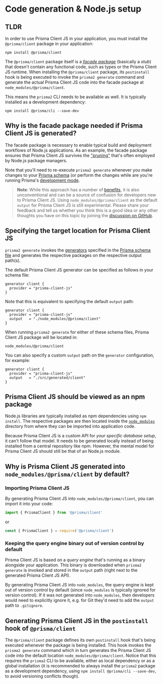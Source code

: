 # Code generation & Node.js setup

## TLDR

In order to use Prisma Client JS in your application, you must install the `@prisma/client` package in your application:

```
npm install @prisma/client
```

The `@prisma/client` package itself is a [_facade package_](https://github.com/prisma/prisma-client-js/issues/261) (basically a _stub_) that doesn't contain any functional code, such as types or the Prisma Client JS runtime. When installing the `@prisma/client` package, its `postinstall` hook is being executed to invoke the `prisma2 generate` command and generate the actual Prisma Client JS code into the facade package at `node_modules/@prisma/client`.

This means the `prisma2` CLI needs to be available as well. It is typically installed as a development dependency:

```
npm install @prisma/cli --save-dev
```

## Why is the facade package needed if Prisma Client JS is generated?

The facade package is necessary to enable typical build and deployment workflows of Node.js applications. As an example, the facade package ensures that Prisma Client JS survives the ["pruning"](https://docs.npmjs.com/cli/prune.html) that's often employed by Node.js package managers.

Note that you'll need to re-execute `prisma2 generate` whenever you make changes to your [Prisma schema](../prisma-schema-file.md) (or perform the changes while are you're running Prisma's [development mode](../development-mode.md). 

> **Note**: While this approach has a number of [benefits](#why-is-prisma-client-js-generated-into-node_modulesgenerated-by-default), it is also unconventional and can be a source of confusion for developers new to Prisma Client JS. Using `node_modules/@prisma/client` as the default `output` for Prisma Client JS is still experimental. Please share your feedback and tell us whether you think this is a good idea or any other thoughts you have on this topic by joining the [discussion on GitHub](https://github.com/prisma/prisma-client-js/issues/88).

## Specifying the target location for Prisma Client JS

`prisma2 generate` invokes the [generators](../prisma-schema-file.md#generators-optional) specified in the [Prisma schema file](../prisma-schema-file.md) and generates the respective packages on the respective output path(s). 

The default Prisma Client JS generator can be specified as follows in your schema file:

```prisma
generator client {
  provider = "prisma-client-js"
}
```

Note that this is equivalent to specifying the default `output` path:

```prisma
generator client {
  provider = "prisma-client-js"
  output   = "./node_modules/@prisma/client"
}
```

When running `prisma2 generate` for either of these schema files, Prisma Client JS package will be located in:

```
node_modules/@prisma/client
```

You can also specify a custom `output` path on the `generator` configuration, for example:

```prisma
generator client {
  provider = "prisma-client-js"
  output   = "./src/generated/client"
}
```

## Prisma Client JS should be viewed as an npm package

Node.js libraries are typically installed as npm dependencies using `npm install`. The respective packages are then located inside the [`node_modules`](https://docs.npmjs.com/files/folders#node-modules) directory from where they can be imported into application code.

Because Prisma Client JS is a custom API for _your specific database setup_, it can't follow that model. It needs to be generated locally instead of being installed from a central repository like npm. However, the mental model for Prisma Client JS should still be that of an Node.js module.

## Why is Prisma Client JS generated into `node_modules/@prisma/client` by default?

### Importing Prisma Client JS

By generating Prisma Client JS into `node_modules/@prisma/client`, you can import it into your code:

```js
import { PrismaClient } from '@prisma/client'
```

or

```js
const { PrismaClient } = require('@prisma/client')
```

### Keeping the query engine binary out of version control by default

Prisma Client JS is based on a _query engine_ that's running as a binary alongside your application. This binary is downloaded when `prisma2 generate` is invoked and stored in the `output` path (right next to the generated Prisma Client JS API).

By generating Prisma Client JS into `node_modules`, the query engine is kept out of version control by default (since `node_modules` is typically ignored for version control). If it was not generated into `node_modules`, then developers would need to explicitly ignore it, e.g. for Git they'd need to add the `output` path to `.gitignore`.

## Generating Prisma Client JS in the `postinstall` hook of `@prisma/client`

The `@prisma/client` package defines its own `postinstall` hook that's being executed whenever the package is being installed. This hook invokes the `prisma2 generate` command which in turn generates the Prisma Client JS code into the default location `node_modules/@prisma/client`. Notice that this requires the `prisma2` CLI to be available, either as local dependency or as a global installation (it is recommended to always install the `prisma2` package as a development dependency, using `npm install @prisma/cli --save-dev`, to avoid versioning conflicts though).

